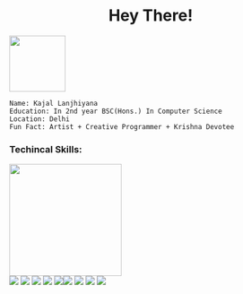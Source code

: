 <h1 align = "center"> Hey There!</h1>

<img align="center" src = "https://user-images.githubusercontent.com/97274353/185661518-547b3080-b1b7-46b9-8b29-de14ed146f25.gif" height=100 width=100/>

```
Name: Kajal Lanjhiyana
Education: In 2nd year BSC(Hons.) In Computer Science
Location: Delhi
Fun Fact: Artist + Creative Programmer + Krishna Devotee
```
### Techincal Skills:<br/>
<img src = "https://user-images.githubusercontent.com/97274353/185664521-2098cddc-cab1-4054-ad9b-07261f9b09d2.gif" height=200 width=200/><br/>
<img src="https://img.shields.io/badge/MySQL-005C84?style=for-the-badge&logo=mysql&logoColor=white"/> <img src="https://img.shields.io/badge/C%2B%2B-00599C?style=for-the-badge&logo=c%2B%2B&logoColor=white"/> <img src="https://img.shields.io/badge/JavaScript-323330?style=for-the-badge&logo=javascript&logoColor=F7DF1E"/> <img src="https://img.shields.io/badge/Kotlin-0095D5?&style=for-the-badge&logo=kotlin&logoColor=white"/> <img src="	https://img.shields.io/badge/Numpy-777BB4?style=for-the-badge&logo=numpy&logoColor=white"/><img src="https://img.shields.io/badge/Pandas-2C2D72?style=for-the-badge&logo=pandas&logoColor=white"/> <img src="https://img.shields.io/badge/Python-FFD43B?style=for-the-badge&logo=python&logoColor=blue"/> <img src="https://img.shields.io/badge/CSS3-1572B6?style=for-the-badge&logo=css3&logoColor=white"/> <img src = "https://img.shields.io/badge/java-%23ED8B00.svg?style=for-the-badge&logo=java&logoColor=white"/>
